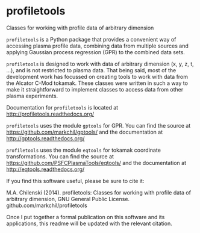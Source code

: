 profiletools
============

Classes for working with profile data of arbitrary dimension

`profiletools` is a Python package that provides a convenient way of accessing plasma profile data, combining data from multiple sources and applying Gaussian process regression (GPR) to the combined data sets.

`profiletools` is designed to work with data of arbitrary dimension (x, y, z, t, ...), and is not restricted to plasma data. That being said, most of the development work has focussed on creating tools to work with data from the Alcator C-Mod tokamak. These classes were written in such a way to make it straightforward to implement classes to access data from other plasma experiments.

Documentation for `profiletools` is located at http://profiletools.readthedocs.org/

`profiletools` uses the module `gptools` for GPR. You can find the source at https://github.com/markchil/gptools/ and the documentation at http://gptools.readthedocs.org/

`profiletools` uses the module `eqtools` for tokamak coordinate transformations. You can find the source at https://github.com/PSFCPlasmaTools/eqtools/ and the documentation at http://eqtools.readthedocs.org/

If you find this software useful, please be sure to cite it:

M.A. Chilenski (2014). profiletools: Classes for working with profile data of arbitrary dimension, GNU General Public License. github.com/markchil/profiletools

Once I put together a formal publication on this software and its applications, this readme will be updated with the relevant citation.
